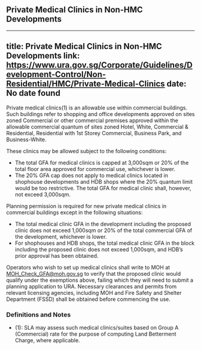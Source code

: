 
## Private Medical Clinics in Non-HMC Developments
---
title: Private Medical Clinics in Non-HMC Developments
link: https://www.ura.gov.sg/Corporate/Guidelines/Development-Control/Non-Residential/HMC/Private-Medical-Clinics
date: No date found
---

Private medical clinics(1) is an allowable use within commercial buildings. Such buildings refer to shopping and office developments approved on sites zoned Commercial or other commercial premises approved within the allowable commercial quantum of sites zoned Hotel, White, Commercial & Residential, Residential with 1st Storey Commercial, Business Park, and Business-White.

These clinics may be allowed subject to the following conditions:

- The total GFA for medical clinics is capped at 3,000sqm or 20% of the total floor area approved for commercial use, whichever is lower.
- The 20% GFA cap does not apply to medical clinics located in shophouse developments and HDB shops where the 20% quantum limit would be too restrictive. The total GFA for medical clinic shall, however, not exceed 3,000sqm.

Planning permission is required for new private medical clinics in commercial buildings except in the following situations:

- The total medical clinic GFA in the development including the proposed clinic does not exceed 1,000sqm or 20% of the total commercial GFA of the development, whichever is lower.
- For shophouses and HDB shops, the total medical clinic GFA in the block including the proposed clinic does not exceed 1,000sqm, and HDB’s prior approval has been obtained.

Operators who wish to set up medical clinics shall write to MOH at [MOH_Check_GFA@moh.gov.sg](mailto:MOH_Check_GFA@moh.gov.sg) to verify that the proposed clinic would qualify under the exemptions above, failing which they will need to submit a planning application to URA. Necessary clearances and permits from relevant licensing agencies, including MOH and Fire Safety and Shelter Department (FSSD) shall be obtained before commencing the use.

### Definitions and Notes

- (1): SLA may assess such medical clinics/suites based on Group A (Commercial) rate for the purpose of computing Land Betterment Charge, where applicable.
